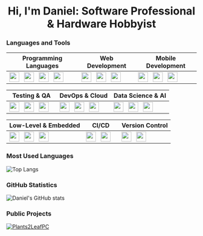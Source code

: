 <h1 align="center">Hi, I'm Daniel: Software Professional & Hardware Hobbyist</h1>

### Languages and Tools


| **Programming Languages**                                                                                                                                                                                                                 | **Web Development**                                                                                                                                                                                                               | **Mobile Development**                                                                                                                                                                                                                 |
| ----------------------------------------------------------------------------------------------------------------------------------------------------------------------------------------------------------------------------------------- | --------------------------------------------------------------------------------------------------------------------------------------------------------------------------------------------------------------------------------- | ------------------------------------------------------------------------------------------------------------------------------------------------------------------------------------------------------------------------------------- |
| <a href="https://www.google.com/search?q=javascript"><img align="left" width="26px" src="https://cdn.simpleicons.org/javascript/black/white" style="padding-right:10px;" /></a> <a href="https://www.google.com/search?q=typescript"><img align="left" width="26px" src="https://cdn.simpleicons.org/typescript/black/white" style="padding-right:10px;" /></a> <a href="https://www.google.com/search?q=python"><img align="left" width="26px" src="https://cdn.simpleicons.org/python/black/white" style="padding-right:10px;" /></a> <a href="https://www.google.com/search?q=java"><img align="left" width="26px" src="https://cdn.simpleicons.org/java/black/white" style="padding-right:10px;" /></a> | <a href="https://www.google.com/search?q=react"><img align="left" width="26px" src="https://cdn.simpleicons.org/react/black/white" style="padding-right:10px;" /></a> <a href="https://www.google.com/search?q=next.js"><img align="left" width="26px" src="https://cdn.simpleicons.org/next.js/black/white" style="padding-right:10px;" /></a> <a href="https://www.google.com/search?q=html5"><img align="left" width="26px" src="https://cdn.simpleicons.org/html5/black/white" style="padding-right:10px;" /></a>                                                                                                                                                                                             | <a href="https://www.google.com/search?q=flutter"><img align="left" width="26px" src="https://cdn.simpleicons.org/flutter/black/white" style="padding-right:10px;" /></a> <a href="https://www.google.com/search?q=react+native"><img align="left" width="26px" src="https://cdn.simpleicons.org/react/black/white" style="padding-right:10px;" /></a> <a href="https://www.google.com/search?q=swift"><img align="left" width="26px" src="https://cdn.simpleicons.org/swift/black/white" style="padding-right:10px;" /></a> |


| **Testing & QA**                                                                                                                                                                                                                         | **DevOps & Cloud**                                                                                                                                                                                                               | **Data Science & AI**                                                                                                                                                                                                               |
| --------------------------------------------------------------------------------------------------------------------------------------------------------------------------------------------------------------------------------------- | --------------------------------------------------------------------------------------------------------------------------------------------------------------------------------------------------------------------------------- | ----------------------------------------------------------------------------------------------------------------------------------------------------------------------------------------------------------------------------------- |
| <a href="https://www.google.com/search?q=cypress"><img align="left" width="26px" src="https://cdn.simpleicons.org/cypress/black/white" style="padding-right:10px;" /></a> <a href="https://www.google.com/search?q=jest"><img align="left" width="26px" src="https://cdn.simpleicons.org/jest/black/white" style="padding-right:10px;" /></a> <a href="https://www.google.com/search?q=selenium"><img align="left" width="26px" src="https://cdn.simpleicons.org/selenium/black/white" style="padding-right:10px;" /></a>                                                                                   | <a href="https://www.google.com/search?q=docker"><img align="left" width="26px" src="https://cdn.simpleicons.org/docker/black/white" style="padding-right:10px;" /></a> <a href="https://www.google.com/search?q=kubernetes"><img align="left" width="26px" src="https://cdn.simpleicons.org/kubernetes/black/white" style="padding-right:10px;" /></a> <a href="https://www.google.com/search?q=aws"><img align="left" width="26px" src="https://cdn.simpleicons.org/amazonaws/black/white" style="padding-right:10px;" /></a>                                                                                               | <a href="https://www.google.com/search?q=tensorflow"><img align="left" width="26px" src="https://cdn.simpleicons.org/tensorflow/black/white" style="padding-right:10px;" /></a> <a href="https://www.google.com/search?q=apache+spark"><img align="left" width="26px" src="https://cdn.simpleicons.org/apachespark/black/white" style="padding-right:10px;" /></a> <a href="https://www.google.com/search?q=pandas"><img align="left" width="26px" src="https://cdn.simpleicons.org/pandas/black/white" style="padding-right:10px;" /></a> |


| **Low-Level & Embedded**                                                                                                                                                                                                                 | **CI/CD**                                                                                                                                                                                                                         | **Version Control**                                                                                                                                                                                                                  |
| --------------------------------------------------------------------------------------------------------------------------------------------------------------------------------------------------------------------------------------- | --------------------------------------------------------------------------------------------------------------------------------------------------------------------------------------------------------------------------------- | ----------------------------------------------------------------------------------------------------------------------------------------------------------------------------------------------------------------------------------- |
| <a href="https://www.google.com/search?q=c"><img align="left" width="26px" src="https://cdn.simpleicons.org/c/black/white" style="padding-right:10px;" /></a> <a href="https://www.google.com/search?q=cpp"><img align="left" width="26px" src="https://cdn.simpleicons.org/cplusplus/black/white" style="padding-right:10px;" /></a> <a href="https://www.google.com/search?q=rust"><img align="left" width="26px" src="https://cdn.simpleicons.org/rust/black/white" style="padding-right:10px;" /></a>                                                                                       | <a href="https://www.google.com/search?q=github+actions"><img align="left" width="26px" src="https://cdn.simpleicons.org/githubactions/black/white" style="padding-right:10px;" /></a> <a href="https://www.google.com/search?q=jenkins"><img align="left" width="26px" src="https://cdn.simpleicons.org/jenkins/black/white" style="padding-right:10px;" /></a>                                                                                                    | <a href="https://www.google.com/search?q=git"><img align="left" width="26px" src="https://cdn.simpleicons.org/git/black/white" style="padding-right:10px;" /></a> <a href="https://www.google.com/search?q=github"><img align="left" width="26px" src="https://cdn.simpleicons.org/github/black/white" style="padding-right:10px;" /></a>                                         |




### Most Used Languages
![Top Langs](https://github-readme-stats-daniel-gros-projects.vercel.app/api/top-langs/?username=danielgros&langs_count=20&layout=compact&size_weight=0.1&count_weight=0.9&hide_title=true&exclude_repo=Obsidian-Vault)

### GitHub Statistics
![Daniel's GitHub stats](https://github-readme-stats-daniel-gros-projects.vercel.app/api?username=danielgros&show=reviews,prs_merged&show_icons=true&rank_icon=github&include_all_commits=true&disable_animations=true&hide_title=true&exclude_repo=Obsidian-Vault)

### Public Projects
[![Plants2LeafPC](https://github-readme-stats-daniel-gros-projects.vercel.app/api/pin/?username=danielgros&repo=Plants2LeafPC&description_lines_count=5)](https://github.com/danielgros/Plants2LeafPC)


<!--
### Recent Activity
<!--START_SECTION:activity-->


<!-- more stats, these only use public repos
### GitHub Trophies
![](https://github-profile-trophy.vercel.app/?username=danielgros)

### GitHub Streaks
![](https://github-readme-streak-stats.herokuapp.com/?user=danielgros)
--> 

<!--
**danielgros/danielgros** is a ✨ _special_ ✨ repository because its `README.md` (this file) appears on your GitHub profile.

Here are some ideas to get you started:

- 🔭 I’m currently working on ...
- 🌱 I’m currently learning ...
- 👯 I’m looking to collaborate on ...
- 🤔 I’m looking for help with ...
- 💬 Ask me about ...
- 📫 How to reach me: ...
- 😄 Pronouns: ...
- ⚡ Fun fact: ...
-->

